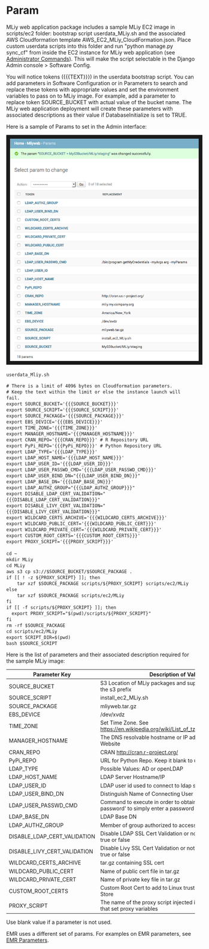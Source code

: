 # Param

MLiy web application package includes a sample MLiy EC2 image in scripts/ec2 folder: bootstrap script userdata_MLiy.sh and the associated AWS Cloudformation template AWS_EC2_MLiy_CloudFormation.json. Place custom userdata scripts into this folder and run "python manage.py sync_cf" from inside the EC2 instance for MLiy web application (see [Administrator Commands](#administrator-commands)). This will make the script selectable in the Django Admin console > Software Config.

You will notice tokens ({{{TEXT}}}) in the userdata bootstrap script. You can add parameters in Software Configuration or in Parameters to search and replace these tokens with appropriate values and set the environment variables to pass on to MLiy image. For example, add a parameter to replace token SOURCE_BUCKET with actual value of the bucket name. The MLiy web application deployment will create these parameters with associated descriptions as their value if DatabaseInitialize is set to TRUE.

Here is a sample of Params to set in the Admin interface:

<img src="../img/params.png" width="800" border="10" />

`userdata_Mliy.sh`
```
# There is a limit of 4096 bytes on Cloudformation parameters.
# Keep the text within the limit or else the instance launch will fail.
export SOURCE_BUCKET='{{{SOURCE_BUCKET}}}'
export SOURCE_SCRIPT='{{{SOURCE_SCRIPT}}}'
export SOURCE_PACKAGE='{{{SOURCE_PACKAGE}}}'
export EBS_DEVICE='{{{EBS_DEVICE}}}'
export TIME_ZONE='{{{TIME_ZONE}}}'
export MANAGER_HOSTNAME='{{{MANAGER_HOSTNAME}}}'
export CRAN_REPO='{{{CRAN_REPO}}}' # R Repository URL
export PyPi_REPO='{{{PyPi_REPO}}}' # Python Repository URL
export LDAP_TYPE='{{{LDAP_TYPE}}}'
export LDAP_HOST_NAME='{{{LDAP_HOST_NAME}}}'
export LDAP_USER_ID='{{{LDAP_USER_ID}}}'
export LDAP_USER_PASSWD_CMD='{{{LDAP_USER_PASSWD_CMD}}}'
export LDAP_USER_BIND_DN="{{{LDAP_USER_BIND_DN}}}"
export LDAP_BASE_DN='{{{LDAP_BASE_DN}}}'
export LDAP_AUTHZ_GROUP="{{{LDAP_AUTHZ_GROUP}}}"
export DISABLE_LDAP_CERT_VALIDATION="{{{DISABLE_LDAP_CERT_VALIDATION}}}"
export DISABLE_LIVY_CERT_VALIDATION="{{{DISABLE_LIVY_CERT_VALIDATION}}}"
export WILDCARD_CERTS_ARCHIVE='{{{WILDCARD_CERTS_ARCHIVE}}}'
export WILDCARD_PUBLIC_CERT='{{{WILDCARD_PUBLIC_CERT}}}'
export WILDCARD_PRIVATE_CERT='{{{WILDCARD_PRIVATE_CERT}}}'
export CUSTOM_ROOT_CERTS='{{{CUSTOM_ROOT_CERTS}}}'
export PROXY_SCRIPT='{{{PROXY_SCRIPT}}}'

cd ~
mkdir MLiy
cd MLiy
aws s3 cp s3://$SOURCE_BUCKET/$SOURCE_PACKAGE .
if [[ ! -z ${PROXY_SCRIPT} ]]; then
	tar xzf $SOURCE_PACKAGE scripts/${PROXY_SCRIPT} scripts/ec2/MLiy
else
	tar xzf $SOURCE_PACKAGE scripts/ec2/MLiy
fi
if [[ -f scripts/${PROXY_SCRIPT} ]]; then
  export PROXY_SCRIPT="$(pwd)/scripts/${PROXY_SCRIPT}"
fi
rm -rf $SOURCE_PACKAGE
cd scripts/ec2/MLiy
export SCRIPT_DIR=$(pwd)
bash $SOURCE_SCRIPT
```
Here is the list of parameters and their associated description required for the sample MLiy image:

| Parameter Key     | Description of Value
|---             |---
| SOURCE_BUCKET  | S3 Location of MLiy packages and supporting files without the s3 prefix
| SOURCE_SCRIPT  | install_ec2_MLiy.sh
| SOURCE_PACKAGE  | mliyweb.tar.gz
| EBS_DEVICE  | /dev/xvdz
| TIME_ZONE  | Set Time Zone. See https://en.wikipedia.org/wiki/List_of_tz_database_time_zones
| MANAGER_HOSTNAME  | The DNS resolvable hostname or IP address for MLiy Website
| CRAN_REPO  | CRAN http://cran.r-project.org/
| PyPi_REPO  | URL for Python Repo. Keep it blank to use pypi.org
| LDAP_TYPE  | Possible Values: AD or openLDAP
| LDAP_HOST_NAME  | LDAP Server Hostname/IP
| LDAP_USER_ID  |  LDAP user id used to connect to ldap server
| LDAP_USER_BIND_DN  | Distinguish Name of Connecting User
| LDAP_USER_PASSWD_CMD  | Command to execute in order to obtain password. Use 'echo password' to simply enter a password
| LDAP_BASE_DN  | LDAP Base DN
| LDAP_AUTHZ_GROUP  | Member of group authorized to access
| DISABLE_LDAP_CERT_VALIDATION | Disable LDAP SSL Cert Validation or not. One of two values: true or false
| DISABLE_LIVY_CERT_VALIDATION | Disable Livy SSL Cert Validation or not. One of two values: true or false
| WILDCARD_CERTS_ARCHIVE   | tar.gz containing SSL cert
| WILDCARD_PUBLIC_CERT  | Name of public cert file in tar.gz
| WILDCARD_PRIVATE_CERT   | Name of private key file in tar.gz
| CUSTOM_ROOT_CERTS  | Custom Root Cert to add to Linux trust store and Java Key Store
| PROXY_SCRIPT  | The name of the proxy script injected in the scripts folder that set proxy variables
Use blank value if a parameter is not used.

EMR uses a different set of params. For examples on EMR parameters, see [EMR Parameters].

[EMR Parameters]:./emr_parameters